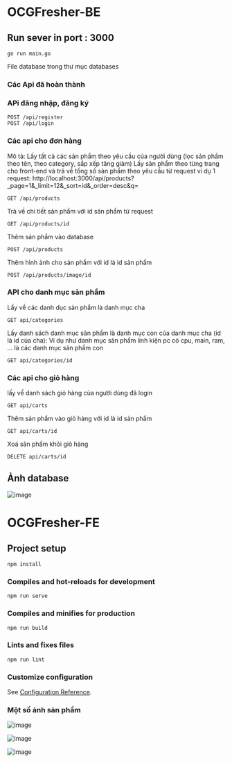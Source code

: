 # OCGFresher-BE

## Run sever in port : 3000
```
go run main.go
```
File database trong thư mục databases

### Các Api đã hoàn thành 
    
### APi đăng nhập, đăng ký
```
POST /api/register
POST /api/login
```

### Các api cho đơn hàng

Mô tả: Lấy tất cả các sản phẩm theo yêu cầu của người dùng (lọc sản phẩm theo tên, theo category, sắp xếp tăng giảm)
Lấy sản phẩm theo từng trang cho front-end và trả về tổng số sản phẩm theo yêu cầu từ request
ví dụ 1 request: http://localhost:3000/api/products?_page=1&_limit=12&_sort=id&_order=desc&q=
```
GET /api/products
```

Trả về chi tiết sản phẩm với id sản phẩm từ request
```
GET /api/products/id
```

Thêm sản phẩm vào database
```
POST /api/products
```

Thêm hình ảnh cho sản phẩm với id là id sản phẩm
```
POST /api/products/image/id
```
### API cho danh mục sản phẩm
Lấy về các danh dục sản phẩm là danh mục cha 
```
GET api/categories
```

Lấy danh sách danh mục sản phẩm là danh mục con của danh mục cha (id là id của cha): Ví dụ như danh mục sản phẩm linh kiện pc có cpu, main, ram, ... là các danh mục sản phẩm con
```
GET api/categories/id
```
### Các api cho giỏ hàng
lấy về danh sách giỏ hàng của người dùng đã login
```
GET api/carts
```

Thêm sản phẩm vào giỏ hàng với id là id sản phẩm
```
GET api/carts/id
```

Xoá sản phẩm khỏi giỏ hàng
```
DELETE api/carts/id
```



## Ảnh database
![image](https://user-images.githubusercontent.com/43265144/123946816-d62f2580-d9c9-11eb-9d29-3551a2fb584f.png)


# OCGFresher-FE

## Project setup
```
npm install
```

### Compiles and hot-reloads for development
```
npm run serve
```

### Compiles and minifies for production
```
npm run build
```

### Lints and fixes files
```
npm run lint
```

### Customize configuration
See [Configuration Reference](https://cli.vuejs.org/config/).


### Một số ảnh sản phẩm

![image](https://user-images.githubusercontent.com/43265144/124209869-96288980-db14-11eb-8574-312c82dd827f.png)

![image](https://user-images.githubusercontent.com/43265144/124209956-ca03af00-db14-11eb-9420-821b1bc7bacb.png)

![image](https://user-images.githubusercontent.com/43265144/124210122-1949df80-db15-11eb-905f-4e9efc9c46db.png)


